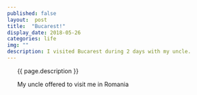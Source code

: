 ```yaml
---
published: false
layout:  post
title:  "Bucarest!"
display_date: 2018-05-26
categories: life
img: ""
description: I visited Bucarest during 2 days with my uncle.  
---
```


&nbsp;&nbsp;&nbsp;&nbsp;&nbsp;&nbsp;{{ page.description }}

&nbsp;&nbsp;&nbsp;&nbsp;&nbsp;&nbsp;My uncle offered to visit me in Romania
